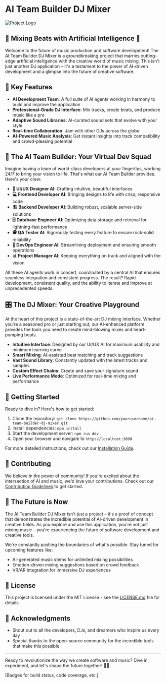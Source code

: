 # AI Team Builder DJ Mixer

![Project Logo](path/to/logo.png)

## 🎵 Mixing Beats with Artificial Intelligence 🤖

Welcome to the future of music production and software development! The AI Team Builder DJ Mixer is a groundbreaking project that marries cutting-edge artificial intelligence with the creative world of music mixing. This isn't just another DJ application – it's a testament to the power of AI-driven development and a glimpse into the future of creative software.

## 🌟 Key Features

- **AI Development Team**: A full suite of AI agents working in harmony to build and improve the application
- **Professional-Grade DJ Interface**: Mix tracks, create beats, and produce music like a pro
- **Adaptive Sound Libraries**: AI-curated sound sets that evolve with your style
- **Real-time Collaboration**: Jam with other DJs across the globe
- **AI-Powered Music Analysis**: Get instant insights into track compatibility and crowd-pleasing potential

## 🧠 The AI Team Builder: Your Virtual Dev Squad

Imagine having a team of world-class developers at your fingertips, working 24/7 to bring your vision to life. That's what our AI Team Builder provides. Here's your crew:

- **🎨 UI/UX Designer AI**: Crafting intuitive, beautiful interfaces
- **💻 Frontend Developer AI**: Bringing designs to life with crisp, responsive code
- **🏗 Backend Developer AI**: Building robust, scalable server-side solutions
- **🗄 Database Engineer AI**: Optimizing data storage and retrieval for lightning-fast performance
- **🕵️ QA Tester AI**: Rigorously testing every feature to ensure rock-solid reliability
- **🚀 DevOps Engineer AI**: Streamlining deployment and ensuring smooth operations
- **📊 Project Manager AI**: Keeping everything on track and aligned with the vision

All these AI agents work in concert, coordinated by a central AI that ensures seamless integration and consistent progress. The result? Rapid development, consistent quality, and the ability to iterate and improve at unprecedented speeds.

## 🎛 The DJ Mixer: Your Creative Playground

At the heart of this project is a state-of-the-art DJ mixing interface. Whether you're a seasoned pro or just starting out, our AI-enhanced platform provides the tools you need to create mind-blowing mixes and heart-pumping beats.

- **Intuitive Interface**: Designed by our UI/UX AI for maximum usability and minimum learning curve
- **Smart Mixing**: AI-assisted beat matching and track suggestions
- **Vast Sound Library**: Constantly updated with the latest tracks and samples
- **Custom Effect Chains**: Create and save your signature sound
- **Live Performance Mode**: Optimized for real-time mixing and performance

## 🚀 Getting Started

Ready to dive in? Here's how to get started:

1. Clone the repository: `git clone https://github.com/yourusername/ai-team-builder-dj-mixer.git`
2. Install dependencies: `npm install`
3. Start the development server: `npm run dev`
4. Open your browser and navigate to `http://localhost:3000`

For more detailed instructions, check out our [Installation Guide](docs/installation.md).

## 🤝 Contributing

We believe in the power of community! If you're excited about the intersection of AI and music, we'd love your contributions. Check out our [Contributing Guidelines](CONTRIBUTING.md) to get started.

## 🔮 The Future is Now

The AI Team Builder DJ Mixer isn't just a project – it's a proof of concept that demonstrates the incredible potential of AI-driven development in creative fields. As you explore and use this application, you're not just mixing music – you're experiencing the future of software development and creative tools.

We're constantly pushing the boundaries of what's possible. Stay tuned for upcoming features like:

- AI-generated music stems for unlimited mixing possibilities
- Emotion-driven mixing suggestions based on crowd feedback
- VR/AR integration for immersive DJ experiences

## 📜 License

This project is licensed under the MIT License - see the [LICENSE.md](LICENSE.md) file for details.

## 🙏 Acknowledgments

- Shout out to all the developers, DJs, and dreamers who inspire us every day
- Special thanks to the open-source community for the incredible tools that make this possible

---

Ready to revolutionize the way we create software and music? Dive in, experiment, and let's shape the future together! 🚀🎵

[Badges for build status, code coverage, etc.]
